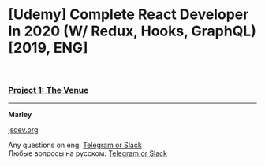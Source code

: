 # [Udemy] Complete React Developer In 2020 (W/ Redux, Hooks, GraphQL) [2019, ENG]



<br/>

### [Project 1: The Venue](./project1/Readme.md)

---

**Marley**

<a href="https://jsdev.org">jsdev.org</a>

Any questions on eng: <a href="https://jsdev.org/chat/">Telegram or Slack</a>  
Любые вопросы на русском: <a href="https://jsdev.ru/chat/">Telegram or Slack</a>